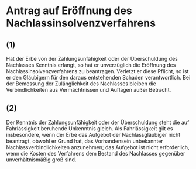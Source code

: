# Antrag auf Eröffnung des Nachlassinsolvenzverfahrens



## (1)

 Hat der Erbe von der Zahlungsunfähigkeit oder der Überschuldung des Nachlasses Kenntnis erlangt, so hat er unverzüglich die Eröffnung des Nachlassinsolvenzverfahrens zu beantragen. Verletzt er diese Pflicht, so ist er den Gläubigern für den daraus entstehenden Schaden verantwortlich. Bei der Bemessung der Zulänglichkeit des Nachlasses bleiben die Verbindlichkeiten aus Vermächtnissen und Auflagen außer Betracht.

## (2)

 Der Kenntnis der Zahlungsunfähigkeit oder der Überschuldung steht die auf Fahrlässigkeit beruhende Unkenntnis gleich. Als Fahrlässigkeit gilt es insbesondere, wenn der Erbe das Aufgebot der Nachlassgläubiger nicht beantragt, obwohl er Grund hat, das Vorhandensein unbekannter Nachlassverbindlichkeiten anzunehmen; das Aufgebot ist nicht erforderlich, wenn die Kosten des Verfahrens dem Bestand des Nachlasses gegenüber unverhältnismäßig groß sind. 

